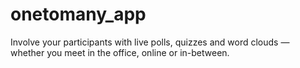 # onetomany_app
Involve your participants with live polls, quizzes and word clouds — whether you meet in the office, online or in-between.
